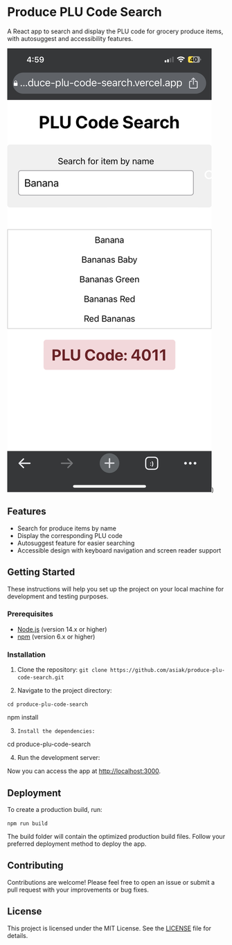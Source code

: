 # Produce PLU Code Search

A React app to search and display the PLU code for grocery produce items, with autosuggest and accessibility features.

![App Screenshot](https://github.com/asiakay/Produce-PLU-Code-Search/blob/main/IMG_5514DE666BB8-1.jpeg?raw=true))

## Features

- Search for produce items by name
- Display the corresponding PLU code
- Autosuggest feature for easier searching
- Accessible design with keyboard navigation and screen reader support

## Getting Started

These instructions will help you set up the project on your local machine for development and testing purposes.

### Prerequisites

- [Node.js](https://nodejs.org/en/) (version 14.x or higher)
- [npm](https://www.npmjs.com/) (version 6.x or higher)

### Installation

1. Clone the repository:
   `git clone https://github.com/asiak/produce-plu-code-search.git`

2. Navigate to the project directory:

`cd produce-plu-code-search`

npm install

3. `Install the dependencies:`

cd produce-plu-code-search

4. Run the development server:

Now you can access the app at [http://localhost:3000](http://localhost:3000).

## Deployment

To create a production build, run:

`npm run build`

The build folder will contain the optimized production build files. Follow your preferred deployment method to deploy the app.

## Contributing

Contributions are welcome! Please feel free to open an issue or submit a pull request with your improvements or bug fixes.

## License

This project is licensed under the MIT License. See the [LICENSE](LICENSE) file for details.
